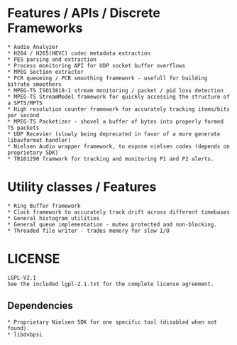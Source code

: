 # Features / APIs / Discrete Frameworks
    * Audio Analyzer
	* H264 / H265(HEVC) codec metadata extraction
	* PES parsing and extraction
	* Process monitoring API for UDP socket buffer overflows
	* MPEG Section extractor
	* PCR queueing / PCR smoothing framework - usefull for building bitrate smoothers
	* MPEG-TS ISO13818-1 stream monitoring / packet / pid loss detection
	* MPEG-TS StreamModel framework for quickly accessing the structure of a SPTS/MPTS
	* High resolution counter framework for accurately tracking items/bits per second
	* MPEG-TS Packetizer - shovel a buffer of bytes into properly formed TS packets
	* UDP Recevier (slowly being deprecated in favor of a more generate libavformat handler)
    * Nielsen Audio wrapper framework, to expose nielsen codes (depends on proprietary SDK)
    * TR101290 framwork for tracking and monitoring P1 and P2 alerts.

# Utility classes / Features
    * Ring Buffer framework
    * Clock framework to accurately track drift across different timebases
	* General histogram utilities
    * General queue implementation - mutex protected and non-blocking.
	* Threaded file writer - trades memory for slow I/O

# LICENSE

	LGPL-V2.1
	See the included lgpl-2.1.txt for the complete license agreement.

## Dependencies
	* Proprietary Nielsen SDK for one specific tool (disabled when not found).
	* libdvbpsi

